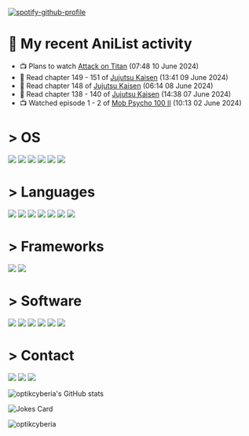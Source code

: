 [![spotify-github-profile](https://spotify-github-profile.vercel.app/api/view?uid=31chu7pwyztmssyhorvngkijm6eu&cover_image=true&theme=natemoo-re&show_offline=true&background_color=121212&interchange=true&bar_color=53b14f&bar_color_cover=false)](https://spotify-github-profile.vercel.app/api/view?uid=31chu7pwyztmssyhorvngkijm6eu&redirect=true)

# 🌸 My recent AniList activity

<!-- ANILIST_ACTIVITY:start -->

-   📺 Plans to watch [Attack on Titan](https://anilist.co/anime/16498) (07:48 10 June 2024)
-   📖 Read chapter 149 - 151 of [Jujutsu Kaisen](https://anilist.co/manga/101517) (13:41 09 June 2024)
-   📖 Read chapter 148 of [Jujutsu Kaisen](https://anilist.co/manga/101517) (06:14 08 June 2024)
-   📖 Read chapter 138 - 140 of [Jujutsu Kaisen](https://anilist.co/manga/101517) (14:38 07 June 2024)
-   📺 Watched episode 1 - 2 of [Mob Psycho 100 II](https://anilist.co/anime/101338) (10:13 02 June 2024)

<!-- ANILIST_ACTIVITY:end -->

# > OS
![](https://img.shields.io/badge/Windows%2010-0078D6.svg?style=for-the-badge&logo=Windows-10&logoColor=white)
![](https://img.shields.io/badge/Linux-FCC624.svg?style=for-the-badge&logo=Linux&logoColor=black)
![](https://img.shields.io/badge/Ubuntu-E95420.svg?style=for-the-badge&logo=Ubuntu&logoColor=white)
![](https://img.shields.io/badge/Arch%20Linux-1793D1.svg?style=for-the-badge&logo=Arch-Linux&logoColor=white)
![](https://img.shields.io/badge/Linux%20Mint-87CF3E.svg?style=for-the-badge&logo=Linux-Mint&logoColor=white)
![](https://img.shields.io/badge/Fedora-51A2DA.svg?style=for-the-badge&logo=Fedora&logoColor=white)
# > Languages 
![](https://img.shields.io/badge/CSS3-1572B6.svg?style=for-the-badge&logo=CSS3&logoColor=white)
![](https://img.shields.io/badge/HTML5-E34F26.svg?style=for-the-badge&logo=HTML5&logoColor=white)
![](https://img.shields.io/badge/Node.js-339933.svg?style=for-the-badge&logo=nodedotjs&logoColor=white)
![](https://img.shields.io/badge/Python-3776AB.svg?style=for-the-badge&logo=Python&logoColor=white)
![](https://img.shields.io/badge/Delphi-E62431.svg?style=for-the-badge&logo=Delphi&logoColor=white)
![](https://img.shields.io/badge/JavaScript-F7DF1E.svg?style=for-the-badge&logo=JavaScript&logoColor=black)
![](https://img.shields.io/badge/Rust-000000.svg?style=for-the-badge&logo=Rust&logoColor=white)
# > Frameworks
![](https://img.shields.io/badge/Tailwind%20CSS-06B6D4.svg?style=for-the-badge&logo=Tailwind-CSS&logoColor=white)
![](https://img.shields.io/badge/Astro-BC52EE.svg?style=for-the-badge&logo=Astro&logoColor=white)
# > Software
![](https://img.shields.io/badge/Godot%20Engine-478CBF.svg?style=for-the-badge&logo=Godot-Engine&logoColor=white)
![](https://img.shields.io/badge/Git-F05032.svg?style=for-the-badge&logo=Git&logoColor=white)
![](https://img.shields.io/badge/GNU%20Bash-4EAA25.svg?style=for-the-badge&logo=GNU-Bash&logoColor=white)
![](https://img.shields.io/badge/Visual%20Studio%20Code-007ACC.svg?style=for-the-badge&logo=Visual-Studio-Code&logoColor=white)
![](https://img.shields.io/badge/Sublime%20Text-FF9800.svg?style=for-the-badge&logo=Sublime-Text&logoColor=white)
![](https://img.shields.io/badge/RAD%20Studio-E62431.svg?style=for-the-badge&logo=RAD-Studio&logoColor=white)
# > Contact
[![](https://img.shields.io/badge/Disroot-50162D.svg?style=for-the-badge&logo=Disroot&logoColor=white)](mailto:seaprano@disroot.org)
[![](https://img.shields.io/badge/Discord-5865F2.svg?style=for-the-badge&logo=Discord&logoColor=white)](https://dsc.gg/eepy)
[![](https://img.shields.io/badge/X-000000.svg?style=for-the-badge&logo=X&logoColor=white)](https://x.com/cmykquinn)

![optikcyberia's GitHub stats](https://github-readme-stats.vercel.app/api?username=optikcyberia&show_icons=true&bg_color=24273a&text_color=cad3f5&icon_color=c6a0f6&title_color=8bd5ca)

![Jokes Card](https://readme-jokes.vercel.app/api?hideBorder)

![optikcyberia](https://count.getloli.com/get/@optikcyberia)
